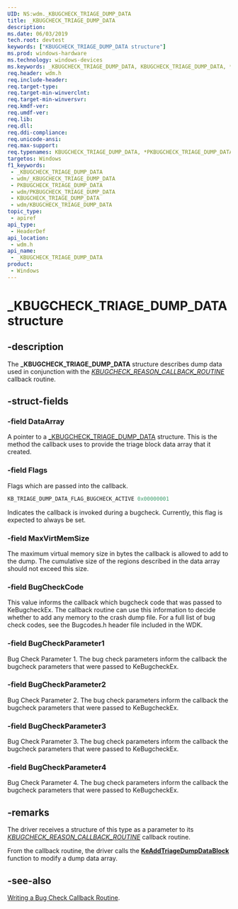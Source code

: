 ```yaml
---
UID: NS:wdm._KBUGCHECK_TRIAGE_DUMP_DATA
title: _KBUGCHECK_TRIAGE_DUMP_DATA
description: 
ms.date: 06/03/2019
tech.root: devtest
keywords: ["KBUGCHECK_TRIAGE_DUMP_DATA structure"]
ms.prod: windows-hardware
ms.technology: windows-devices
ms.keywords: _KBUGCHECK_TRIAGE_DUMP_DATA, KBUGCHECK_TRIAGE_DUMP_DATA, *PKBUGCHECK_TRIAGE_DUMP_DATA,
req.header: wdm.h
req.include-header: 
req.target-type: 
req.target-min-winverclnt: 
req.target-min-winversvr: 
req.kmdf-ver: 
req.umdf-ver: 
req.lib: 
req.dll: 
req.ddi-compliance: 
req.unicode-ansi: 
req.max-support: 
req.typenames: KBUGCHECK_TRIAGE_DUMP_DATA, *PKBUGCHECK_TRIAGE_DUMP_DATA
targetos: Windows
f1_keywords:
 - _KBUGCHECK_TRIAGE_DUMP_DATA
 - wdm/_KBUGCHECK_TRIAGE_DUMP_DATA
 - PKBUGCHECK_TRIAGE_DUMP_DATA
 - wdm/PKBUGCHECK_TRIAGE_DUMP_DATA
 - KBUGCHECK_TRIAGE_DUMP_DATA
 - wdm/KBUGCHECK_TRIAGE_DUMP_DATA
topic_type:
 - apiref
api_type:
 - HeaderDef
api_location:
 - wdm.h
api_name:
 - _KBUGCHECK_TRIAGE_DUMP_DATA
product:
 - Windows
---
```


# _KBUGCHECK_TRIAGE_DUMP_DATA structure


## -description

The <b>_KBUGCHECK_TRIAGE_DUMP_DATA</b> structure describes dump data used in conjunction with the [*KBUGCHECK_REASON_CALLBACK_ROUTINE*](./nc-wdm-kbugcheck_reason_callback_routine.md) callback routine.

## -struct-fields

### -field DataArray

A pointer to a [_KBUGCHECK_TRIAGE_DUMP_DATA](ns-wdm-_ktriage_dump_data_array.md) structure. This is the method the callback uses to provide the triage block data array that it created.

### -field Flags

Flags which are passed into the callback.

```cpp
KB_TRIAGE_DUMP_DATA_FLAG_BUGCHECK_ACTIVE 0x00000001
```

Indicates the callback is invoked during a bugcheck.  Currently, this flag is expected to always be set.

### -field MaxVirtMemSize

The maximum virtual memory size in bytes the callback is allowed to add to the dump. The cumulative size of the regions described in the data array should not exceed this size.

### -field BugCheckCode

This value informs the callback which bugcheck code that was passed to KeBugcheckEx. The callback routine can use this information to decide whether to add any memory to the crash dump file. For a full list of bug check codes, see the Bugcodes.h header file included in the WDK.

### -field BugCheckParameter1

Bug Check Parameter 1. The bug check parameters inform the callback the bugcheck parameters that were passed to KeBugcheckEx.

### -field BugCheckParameter2

Bug Check Parameter 2. The bug check parameters inform the callback the bugcheck parameters that were passed to KeBugcheckEx.

### -field BugCheckParameter3

Bug Check Parameter 3. The bug check parameters inform the callback the bugcheck parameters that were passed to KeBugcheckEx.

### -field BugCheckParameter4

Bug Check Parameter 4. The bug check parameters inform the callback the bugcheck parameters that were passed to KeBugcheckEx.

## -remarks

The driver receives a structure of this type as a parameter to its [*KBUGCHECK_REASON_CALLBACK_ROUTINE*](./nc-wdm-kbugcheck_reason_callback_routine.md) callback routine.

From the callback routine, the driver calls the [**KeAddTriageDumpDataBlock**](./nf-wdm-keaddtriagedumpdatablock.md) function to modify a dump data array.

## -see-also

<a href="/windows-hardware/drivers/kernel/writing-a-bug-check-callback-routine">Writing a Bug Check Callback Routine</a>.

